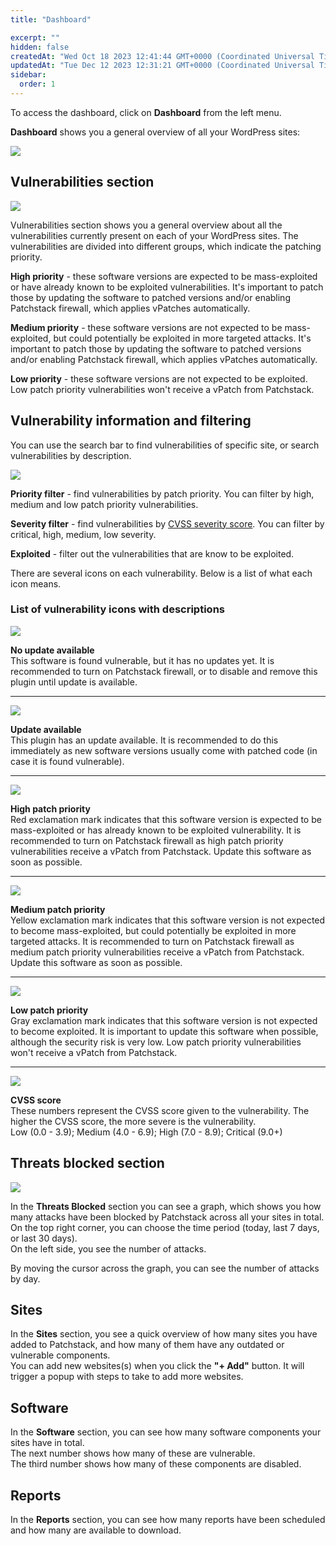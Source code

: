 ```yaml
---
title: "Dashboard"

excerpt: ""
hidden: false
createdAt: "Wed Oct 18 2023 12:41:44 GMT+0000 (Coordinated Universal Time)"
updatedAt: "Tue Dec 12 2023 12:31:21 GMT+0000 (Coordinated Universal Time)"
sidebar:
  order: 1
---
```

To access the dashboard, click on **Dashboard** from the left menu.

**Dashboard** shows you a general overview of all your WordPress sites:

![](@images/0f1710d-patchstack_dashboard.png)

## Vulnerabilities section

![](@images/29e5623-patchstack-dashboard-vulnerabilities.png)

Vulnerabilities section shows you a general overview about all the vulnerabilities currently present on each of your WordPress sites. The vulnerabilities are divided into different groups, which indicate the patching priority.

**High priority** - these software versions are expected to be mass-exploited or have already known to be exploited vulnerabilities. It's important to patch those by updating the software to patched versions and/or enabling Patchstack firewall, which applies vPatches automatically.

**Medium priority** - these software versions are not expected to be mass-exploited, but could potentially be exploited in more targeted attacks. It's important to patch those by updating the software to patched versions and/or enabling Patchstack firewall, which applies vPatches automatically.

**Low priority** - these software versions are not expected to be exploited. Low patch priority vulnerabilities won't receive a vPatch from Patchstack.

## Vulnerability information and filtering

You can use the search bar to find vulnerabilities of specific site, or search vulnerabilities by description.

![](@images/dab2b1c-patchstack_filters.png)

**Priority filter** - find vulnerabilities by patch priority. You can filter by high, medium and low patch priority vulnerabilities.

**Severity filter** - find vulnerabilities by <a href="/faq-troubleshooting/other/what-is-the-cvss-score/" target="_blank">CVSS severity score</a>. You can filter by critical, high, medium, low severity.

**Exploited** - filter out the vulnerabilities that are know to be exploited.

There are several icons on each vulnerability. Below is a list of what each icon means.

### List of vulnerability icons with descriptions
![](@images/7d6df8c-Patchstack_no_update_available.png)

**No update available**  
This software is found vulnerable, but it has no updates yet. It is recommended to turn on Patchstack firewall, or to disable and remove this plugin until update is available.

***

![](@images/0ffffa6-patchstack_updates_available.png)

**Update available**  
This plugin has an update available. It is recommended to do this immediately as new software versions usually come with patched code (in case it is found vulnerable).

***

![](@images/3a9cb28-patchstack_high_patch_priority.png)

**High patch priority**  
Red exclamation mark indicates that this software version is expected to be mass-exploited or has already known to be exploited vulnerability. It is recommended to turn on Patchstack firewall as high patch priority vulnerabilities receive a vPatch from Patchstack. Update this software as soon as possible.

***

![](@images/cb98b42-patchstack_medium_patch_priority.png)

**Medium patch priority**  
Yellow exclamation mark indicates that this software version is not expected to become mass-exploited, but could potentially be exploited in more targeted attacks. It is recommended to turn on Patchstack firewall as medium patch priority vulnerabilities receive a vPatch from Patchstack. Update this software as soon as possible.

***

![](@images/e5df8d4-patchstack_low_patch_priority.png)

**Low patch priority**  
Gray exclamation mark indicates that this software version is not expected to become exploited. It is important to update this software when possible, although the security risk is very low. Low patch priority vulnerabilities won't receive a vPatch from Patchstack.

***

![](@images/236fdf6-patchstack_cvss_score.png)

**CVSS score**  
These numbers represent the CVSS score given to the vulnerability. The higher the CVSS score, the more severe is the vulnerability.  
Low (0.0 - 3.9); Medium (4.0 - 6.9); High (7.0 - 8.9); Critical (9.0+)

## Threats blocked section

![](@images/bdd1130-patchstack_threats_blocked.png)

In the **Threats Blocked** section you can see a graph, which shows you how many attacks have been blocked by Patchstack across all your sites in total.  
On the top right corner, you can choose the time period (today, last 7 days, or last 30 days).  
On the left side, you see the number of attacks.

By moving the cursor across the graph, you can see the number of attacks by day.

## Sites

In the **Sites** section, you see a quick overview of how many sites you have added to Patchstack, and how many of them have any outdated or vulnerable components.  
You can add new websites(s) when you click the **"+ Add"** button. It will trigger a popup with steps to take to add more websites.

## Software

In the **Software** section, you can see how many software components your sites have in total.  
The next number shows how many of these are vulnerable.  
The third number shows how many of these components are disabled.

## Reports

In the **Reports** section, you can see how many reports have been scheduled and how many are available to download.
